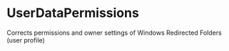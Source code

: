 # UserDataPermissions
Corrects permissions and owner settings of Windows Redirected Folders (user profile)
